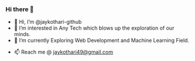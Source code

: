 ### Hi there 👋

<!--
**jaykothari-github/jaykothari-github** is a ✨ _special_ ✨ repository because its `README.md` (this file) appears on your GitHub profile.

Here are some ideas to get you started:
-->
<!-- - 🔭 I’m currently working on ...
- 🌱 I’m currently learning ...
- 👯 I’m looking to collaborate on ...
- 🤔 I’m looking for help with ...
- 💬 Ask me about ...
- 📫 How to reach me: ...
- 😄 Pronouns: ...
- ⚡ Fun fact: ... -->
 
- 👋 Hi, I’m @jaykothari-github
- 👀 I’m interested in Any Tech which blows up the exploration of our minds.
- 🌱 I’m currently Exploring Web Development and Machine Learning Field.
<!-- - 💞️ I’m looking to collaborate on ... -->
- 📫 Reach me @ jaykothari49@gmail.com
